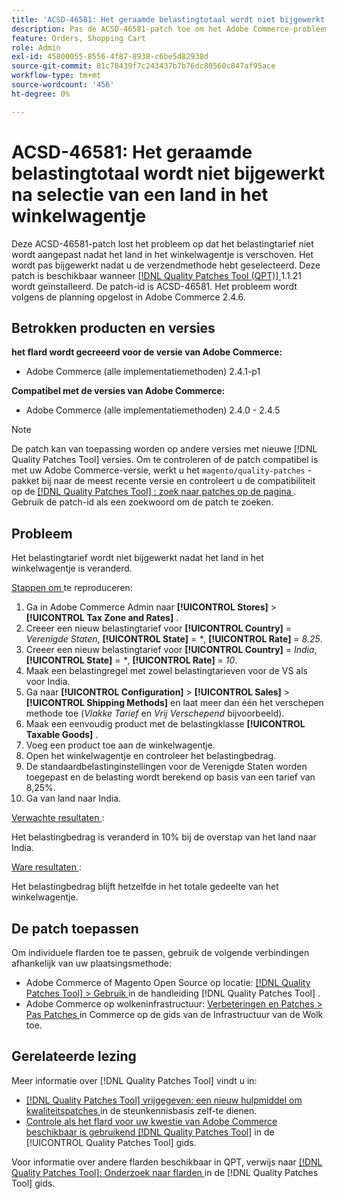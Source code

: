 ```yaml
---
title: 'ACSD-46581: Het geraamde belastingtotaal wordt niet bijgewerkt na selectie van een land in het winkelwagentje'
description: Pas de ACSD-46581-patch toe om het Adobe Commerce-probleem op te lossen, waarbij het belastingtarief niet wordt aangepast nadat het land in het winkelwagentje is verschoven.
feature: Orders, Shopping Cart
role: Admin
exl-id: 45800055-8556-4f87-8938-c6be5d82938d
source-git-commit: 81c78439f7c243437b7b76dc80560c847af95ace
workflow-type: tm+mt
source-wordcount: '456'
ht-degree: 0%

---
```


# ACSD-46581: Het geraamde belastingtotaal wordt niet bijgewerkt na selectie van een land in het winkelwagentje

Deze ACSD-46581-patch lost het probleem op dat het belastingtarief niet wordt aangepast nadat het land in het winkelwagentje is verschoven. Het wordt pas bijgewerkt nadat u de verzendmethode hebt geselecteerd. Deze patch is beschikbaar wanneer [[!DNL Quality Patches Tool (QPT)] ](https://experienceleague.adobe.com/en/docs/commerce-knowledge-base/kb/announcements/commerce-announcements/magento-quality-patches-released-new-tool-to-self-serve-quality-patches) 1.1.21 wordt geïnstalleerd. De patch-id is ACSD-46581. Het probleem wordt volgens de planning opgelost in Adobe Commerce 2.4.6.

## Betrokken producten en versies

**het flard wordt gecreeerd voor de versie van Adobe Commerce:**
* Adobe Commerce (alle implementatiemethoden) 2.4.1-p1

**Compatibel met de versies van Adobe Commerce:**
* Adobe Commerce (alle implementatiemethoden) 2.4.0 - 2.4.5

>[!NOTE]
>
>De patch kan van toepassing worden op andere versies met nieuwe [!DNL Quality Patches Tool] versies. Om te controleren of de patch compatibel is met uw Adobe Commerce-versie, werkt u het `magento/quality-patches` -pakket bij naar de meest recente versie en controleert u de compatibiliteit op de [[!DNL Quality Patches Tool] : zoek naar patches op de pagina ](https://experienceleague.adobe.com/tools/commerce-quality-patches/index.html) . Gebruik de patch-id als een zoekwoord om de patch te zoeken.

## Probleem

Het belastingtarief wordt niet bijgewerkt nadat het land in het winkelwagentje is veranderd.

<u> Stappen om </u> te reproduceren:

1. Ga in Adobe Commerce Admin naar **[!UICONTROL Stores]** > **[!UICONTROL Tax Zone and Rates]** .
1. Creeer een nieuw belastingtarief voor **[!UICONTROL Country]** = _Verenigde Staten_, **[!UICONTROL State]** = _*_, **[!UICONTROL Rate]** = _8.25_.
1. Creeer een nieuw belastingtarief voor **[!UICONTROL Country]** = _India_, **[!UICONTROL State]** = _*_, **[!UICONTROL Rate]** = _10_.
1. Maak een belastingregel met zowel belastingtarieven voor de VS als voor India.
1. Ga naar **[!UICONTROL Configuration]** > **[!UICONTROL Sales]** > **[!UICONTROL Shipping Methods]** en laat meer dan één het verschepen methode toe (_Vlakke Tarief_ en _Vrij Verschepend_ bijvoorbeeld).
1. Maak een eenvoudig product met de belastingklasse **[!UICONTROL Taxable Goods]** .
1. Voeg een product toe aan de winkelwagentje.
1. Open het winkelwagentje en controleer het belastingbedrag.
1. De standaardbelastinginstellingen voor de Verenigde Staten worden toegepast en de belasting wordt berekend op basis van een tarief van 8,25%.
1. Ga van land naar India.

<u> Verwachte resultaten </u>:

Het belastingbedrag is veranderd in 10% bij de overstap van het land naar India.

<u> Ware resultaten </u>:

Het belastingbedrag blijft hetzelfde in het totale gedeelte van het winkelwagentje.

## De patch toepassen

Om individuele flarden toe te passen, gebruik de volgende verbindingen afhankelijk van uw plaatsingsmethode:

* Adobe Commerce of Magento Open Source op locatie: [[!DNL Quality Patches Tool]  > Gebruik ](/help/tools/quality-patches-tool/usage.md) in de handleiding [!DNL Quality Patches Tool] .
* Adobe Commerce op wolkeninfrastructuur: [ Verbeteringen en Patches > Pas Patches ](https://experienceleague.adobe.com/docs/commerce-cloud-service/user-guide/develop/upgrade/apply-patches.html) in Commerce op de gids van de Infrastructuur van de Wolk toe.

## Gerelateerde lezing

Meer informatie over [!DNL Quality Patches Tool] vindt u in:

* [[!DNL Quality Patches Tool]  vrijgegeven: een nieuw hulpmiddel om kwaliteitspatches ](https://experienceleague.adobe.com/en/docs/commerce-knowledge-base/kb/announcements/commerce-announcements/magento-quality-patches-released-new-tool-to-self-serve-quality-patches) in de steunkennisbasis zelf-te dienen.
* [ Controle als het flard voor uw kwestie van Adobe Commerce beschikbaar is gebruikend  [!DNL Quality Patches Tool]](/help/tools/quality-patches-tool/patches-available-in-qpt/check-patch-for-magento-issue-with-magento-quality-patches.md) in de [!UICONTROL Quality Patches Tool] gids.


Voor informatie over andere flarden beschikbaar in QPT, verwijs naar [[!DNL Quality Patches Tool]: Onderzoek naar flarden ](https://experienceleague.adobe.com/tools/commerce-quality-patches/index.html) in de [!DNL Quality Patches Tool] gids.
